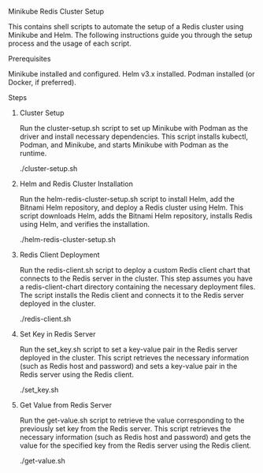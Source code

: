 Minikube Redis Cluster Setup

This contains shell scripts to automate the setup of a Redis cluster using Minikube and Helm. The following instructions guide you through the setup process and the usage of each script.

Prerequisites

Minikube installed and configured.
Helm v3.x installed.
Podman installed (or Docker, if preferred).

Steps
1. Cluster Setup

   Run the cluster-setup.sh script to set up Minikube with Podman as the driver and install necessary dependencies. This script installs kubectl, Podman, and Minikube, and starts    Minikube with Podman as the runtime.

   ./cluster-setup.sh
   
2. Helm and Redis Cluster Installation

   Run the helm-redis-cluster-setup.sh script to install Helm, add the Bitnami Helm repository, and deploy a Redis cluster using Helm. This script downloads Helm, adds the Bitnami    Helm repository, installs Redis using Helm, and verifies the installation.

   ./helm-redis-cluster-setup.sh

3. Redis Client Deployment

   Run the redis-client.sh script to deploy a custom Redis client chart that connects to the Redis server in the cluster. This step assumes you have a redis-client-chart directory    containing the necessary deployment files. The script installs the Redis client and connects it to the Redis server deployed in the cluster.

   ./redis-client.sh

4. Set Key in Redis Server

   Run the set_key.sh script to set a key-value pair in the Redis server deployed in the cluster. This script retrieves the necessary information (such as Redis host and password)    and sets a key-value pair in the Redis server using the Redis client.

   ./set_key.sh

5. Get Value from Redis Server

   Run the get-value.sh script to retrieve the value corresponding to the previously set key from the Redis server. This script retrieves the necessary information (such as Redis     host and password) and gets the value for the specified key from the Redis server using the Redis client.

   ./get-value.sh


